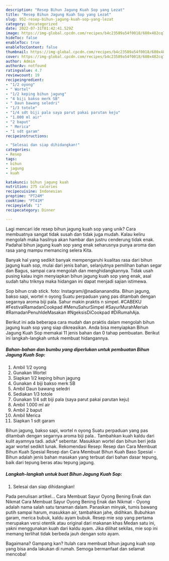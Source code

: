 ```yaml
---
description: "Resep Bihun Jagung Kuah Sop yang Lezat"
title: "Resep Bihun Jagung Kuah Sop yang Lezat"
slug: 952-resep-bihun-jagung-kuah-sop-yang-lezat
category: Uncategorized
date: 2022-07-31T01:42:41.529Z
image: https://img-global.cpcdn.com/recipes/b4c23589a54f0018/680x482cq70/bihun-jagung-kuah-sop-foto-resep-utama.jpg
hideToc: false
enableToc: true
enableTocContent: false
thumbnail: https://img-global.cpcdn.com/recipes/b4c23589a54f0018/680x482cq70/bihun-jagung-kuah-sop-foto-resep-utama.jpg
cover: https://img-global.cpcdn.com/recipes/b4c23589a54f0018/680x482cq70/bihun-jagung-kuah-sop-foto-resep-utama.jpg
author: Admin
authorAv: notfound
ratingvalue: 4.7
reviewcount: 19
recipeingredient:
- "1/2 oyong"
- " Wortel"
- "1/2 keping bihun jagung"
- "4 biji bakso merk SB"
- " Daun bawang seledri"
- "1/3 totole"
- "1/4 sdt biji pala saya parut pakai parutan keju"
- "1.000 ml air"
- "2 baput"
- " Merica"
- "1 sdt garam"
recipeinstructions:

- "Selesai dan siap dihidangkan!"
categories:
- Resep
tags:
- bihun
- jagung
- kuah

katakunci: bihun jagung kuah 
nutrition: 275 calories
recipecuisine: Indonesian
preptime: "PT24M"
cooktime: "PT41M"
recipeyield: "1"
recipecategory: Dinner

---
```





Lagi mencari ide resep bihun jagung kuah sop yang unik? Cara membuatnya sangat tidak susah dan tidak juga mudah. Kalau keliru mengolah maka hasilnya akan hambar dan justru cenderung tidak enak. Padahal bihun jagung kuah sop yang enak seharusnya punya aroma dan rasa yang mampu memancing selera Kita.





Banyak hal yang sedikit banyak mempengaruhi kualitas rasa dari bihun jagung kuah sop, mulai dari jenis bahan, selanjutnya pemilihan bahan segar dan Bagus, sampai cara mengolah dan menghidangkannya. Tidak usah pusing kalau ingin menyiapkan bihun jagung kuah sop yang enak,      asal sudah tahu triknya maka hidangan ini dapat menjadi sajian istimewa.














Sop bihun crab stick. foto: Instagram/@nadiananandita. Bihun jagung, bakso sapi, wortel n oyong Suatu perpaduan yang pas ditambah dengan segarnya aroma biji pala. Sahur makin praktis n simpel. #CABEKU #FestivalRamadanCookpad #MenuSahurSimpel #SayurMurahMeriah #RamadanPenuhIdeMasakan #NgeksisDiCookpad #DiRumahAja.






Berikut ini ada beberapa cara mudah dan praktis dalam mengolah bihun jagung kuah sop yang siap dikreasikan. Anda bisa menyiapkan Bihun Jagung Kuah Sop memakai 11 jenis bahan dan 0 tahap pembuatan. Berikut ini langkah-langkah untuk membuat hidangannya.

<!--inarticleads1-->

##### Bahan-bahan dan bumbu yang diperlukan untuk pembuatan Bihun Jagung Kuah Sop:

1. Ambil 1/2 oyong
1. Gunakan  Wortel
1. Siapkan 1/2 keping bihun jagung
1. Gunakan 4 biji bakso merk SB
1. Ambil  Daun bawang seledri
1. Sediakan 1/3 totole
1. Gunakan 1/4 sdt biji pala (saya parut pakai parutan keju)
1. Ambil 1.000 ml air
1. Ambil 2 baput
1. Ambil  Merica
1. Siapkan 1 sdt garam


Bihun jagung, bakso sapi, wortel n oyong Suatu perpaduan yang pas ditambah dengan segarnya aroma biji pala.. Tambahkan kuah kaldu dari kulit ayamnya tadi. aduk² sebentar. Masukkan wortel dan bihun beri jeda agar wortel sedikit lunak. Rekomendasi Resep: Resep dan Cara Membuat Bihun Kuah Spesial Resep dan Cara Membuat Bihun Kuah Baso Spesial - Bihun adalah jenis bahan masakan yang terbuat dari bahan dasar tepung, baik dari tepung beras atau tepung jagung. 

<!--inarticleads2-->

##### Langkah-langkah untuk buat Bihun Jagung Kuah Sop:


1. Selesai dan siap dihidangkan!

Pada penulisan artikel… Cara Membuat Sayur Oyong Bening Enak dan Nikmat Cara Membuat Sayur Oyong Bening Enak dan Nikmat - Oyong adalah nama salah satu tanaman dalam. Panaskan minyak, tumis bawang putih sampai harum, masukkan air, tambahkan jahe, didihkan. Bubuhkan garam, merica bubuk, kaldu ayam bubuk. Resep mie sop yang pertama merupakan versi otentik atau original dari makanan khas Medan satu ini, yakni menggunakan kuah dari kaldu ayam. Jika dilihat sekilas, mie sop ini memang terlihat tidak berbeda jauh dengan soto ayam. 

Bagaimana? Gampang kan? Itulah cara membuat bihun jagung kuah sop yang bisa anda lakukan di rumah. Semoga bermanfaat dan selamat mencoba!
